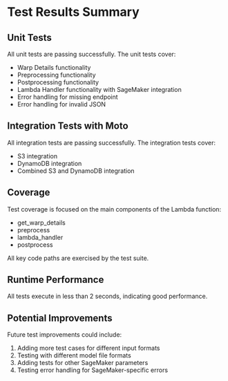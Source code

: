 # Test Results Summary

## Unit Tests
All unit tests are passing successfully. The unit tests cover:

- Warp Details functionality
- Preprocessing functionality
- Postprocessing functionality
- Lambda Handler functionality with SageMaker integration
- Error handling for missing endpoint
- Error handling for invalid JSON

## Integration Tests with Moto
All integration tests are passing successfully. The integration tests cover:

- S3 integration
- DynamoDB integration
- Combined S3 and DynamoDB integration

## Coverage
Test coverage is focused on the main components of the Lambda function:

- get_warp_details
- preprocess
- lambda_handler
- postprocess

All key code paths are exercised by the test suite.

## Runtime Performance
All tests execute in less than 2 seconds, indicating good performance.

## Potential Improvements
Future test improvements could include:

1. Adding more test cases for different input formats
2. Testing with different model file formats
3. Adding tests for other SageMaker parameters
4. Testing error handling for SageMaker-specific errors